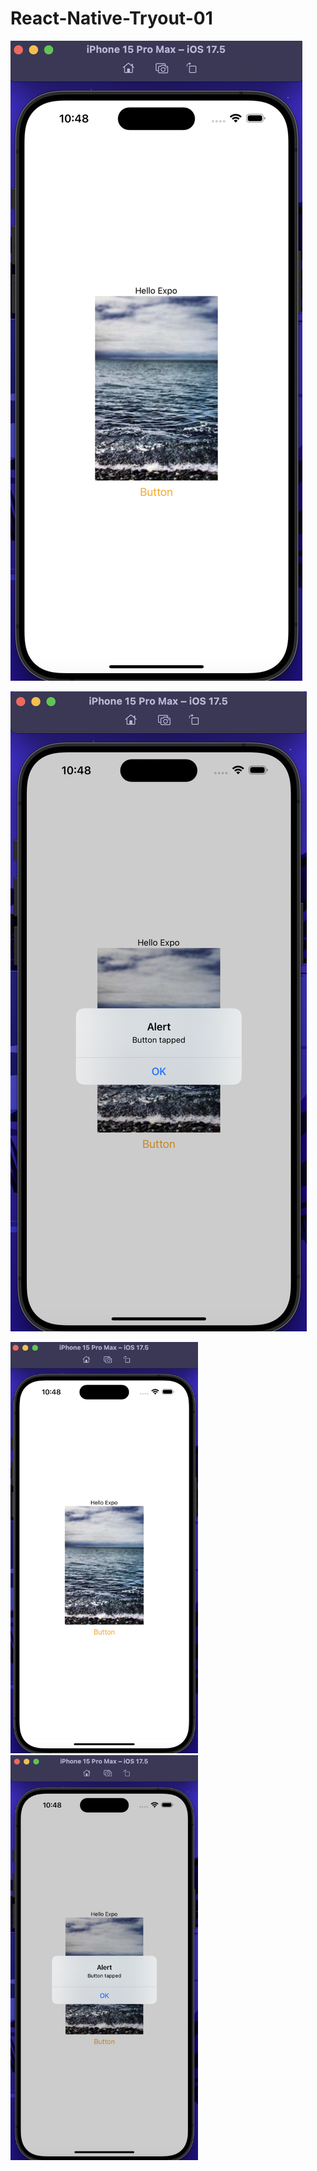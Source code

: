 # React-Native-Tryout-01

![alt text](Assets/01.png)

![alt text](Assets/02.png)


<img src="Assets/01.png" alt="First Image" width="300"/>

<img src="Assets/02.png" alt="Second Image" width="300"/>

